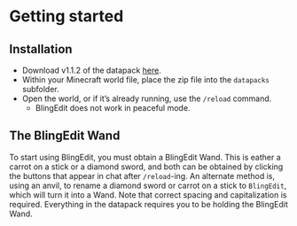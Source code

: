 # Getting started

## Installation

* Download v1.1.2 of the datapack
    [here](https://yadi.sk/d/j1qI69z-X-L44w).
* Within your Minecraft world file, place the zip file into the `datapacks` subfolder.
* Open the world, or if it’s already running, use the `/reload` command.
  * BlingEdit does not work in peaceful mode.

## The BlingEdit Wand

To start using BlingEdit, you must obtain a BlingEdit Wand. This is eather a carrot on a stick or a diamond sword, 
and both can be obtained by clicking the buttons that appear in chat after `/reload`-ing.
An alternate method is, using an anvil, to rename a diamond sword or carrot on a stick to `BlingEdit`, 
which will turn it into a Wand.
Note that correct spacing and capitalization is required. 
Everything in the datapack requires you to be holding the BlingEdit Wand.
